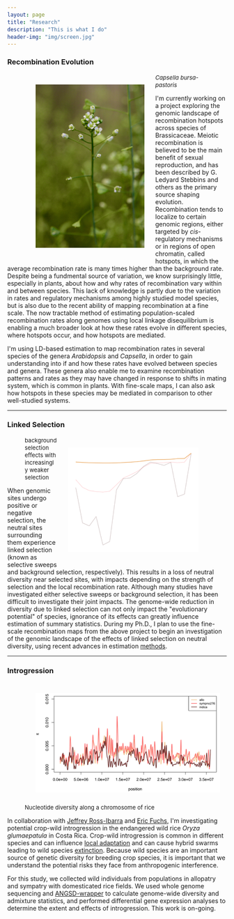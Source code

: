 ```yaml
---
layout: page
title: "Research"
description: "This is what I do"
header-img: "img/screen.jpg"
---
```


### Recombination Evolution

<div class="left_figure"><figure>
	<img src="/img/cap2.jpg" alt="Capsella" style="float: left" width="250" hspace="25" vspace="25" />
	<figcaption>
		<font size="2"><i>Capsella bursa-pastoris</i></font>
	</figcaption>
</figure></div>

I'm currently working on a project exploring the genomic landscape of recombination hotspots across species of Brassicaceae.
Meiotic recombination is believed to be the main benefit of sexual reproduction, and has been described by G. Ledyard Stebbins and others as the primary source shaping evolution.
Recombination tends to localize to certain genomic regions, either targeted by _cis_-regulatory mechanisms or in regions of open chromatin, called hotspots, in which the average recombination rate is many times higher than the background rate.
Despite being a fundmental source of variation, we know surprisingly little, especially in plants, about how and why rates of recombination vary within and between species.
This lack of knowledge is partly due to the variation in rates and regulatory mechanisms among highly studied model species, but is also due to the recent ability of mapping recombination at a fine scale.
The now tractable method of estimating population-scaled recombination rates along genomes using local linkage disequilibrium is enabling a much broader look at how these rates evolve in different species, where hotspots occur, and how hotspots are mediated.

I'm using LD-based estimation to map recombination rates in several species of the genera _Arabidopsis_ and _Capsella_, in order to gain understanding into if and how these rates have evolved between species and genera.
These genera also enable me to examine recombination patterns and rates as they may have changed in response to shifts in mating system, which is common in plants.
With fine-scale maps, I can also ask how hotspots in these species may be mediated in comparison to other well-studied systems.

___

### Linked Selection
<div class="right_figure"><figure>
        <img src="/img/B.gif" alt="linked" style="float: right" width="300" hspace="25" vspace="25" />
        <figcaption>
                <font size="2">background selection effects with increasingly weaker selection</font>
        </figcaption>
</figure></div>

When genomic sites undergo positive or negative selection, the neutral sites surrounding them experience linked selection (known as selective sweeps and background selection, respectively).
This results in a loss of neutral diversity near selected sites, with impacts depending on the strength of selection and the local recombination rate.
Although many studies have investigated either selective sweeps or background selection, it has been difficult to investigate their joint impacts.
The genome-wide reduction in diversity due to linked selection can not only impact the "evolutionary potential" of species, ignorance of its effects can greatly influence estimation of summary statistics.
During my Ph.D., I plan to use the fine-scale recombination maps from the above project to begin an investigation of the genomic landscape of the effects of linked selection on neutral diversity, using recent advances in estimation [methods](http://http://arxiv.org/pdf/1408.5461.pdf).

___

### Introgression

<div class="left_figure"><figure>
        <img src="/img/rice.png" alt="Rice" style="float: left" width="450" hspace="25" vspace="25" />
        <figcaption>
                <font size="2">Nucleotide diversity along a chromosome of rice</font>
        </figcaption>
</figure></div>

In collaboration with [Jeffrey Ross-Ibarra](http://rilab.org) and [Eric Fuchs](https://www.researchgate.net/profile/Eric_Fuchs), I'm investigating potential crop-wild introgression in the endangered wild rice _Oryza glumaepatula_ in Costa Rica.
Crop-wild introgression is common in different species and can influence [local adaptation](http://journals.plos.org/plosgenetics/article?id=10.1371/journal.pgen.1003477) and can cause hybrid swarms leading to wild species [extinction](http://www.ncbi.nlm.nih.gov/pubmed/16892969).
Because wild species are an important source of genetic diversity for breeding crop species, it is important that we understand the potential risks they face from anthropogenic interference.

For this study, we collected wild individuals from populations in allopatry and sympatry with domesticated rice fields.
We used whole genome sequencing and [ANGSD-wrapper](https://peerj.com/preprints/1472/) to calculate genome-wide diversity and admixture statistics, and performed differential gene expression analyses to determine the extent and effects of introgression.
This work is on-going. 
